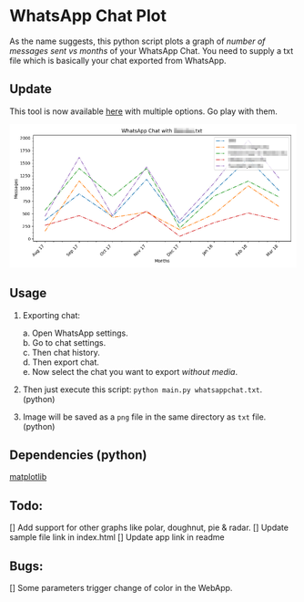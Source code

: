 # WhatsApp Chat Plot
As the name suggests, this python script plots a graph of _number of messages sent vs months_ of your WhatsApp Chat. You need to supply a txt file which is basically your chat exported from WhatsApp.

## Update
This tool is now available [here]() with multiple options. Go play with them.

![Example plot](https://github.com/vishal-wadhwa/WhatsApp-Chat-Plot/blob/master/whatsapp_chat.png)

## Usage 
1. Exporting chat: 

    a. Open WhatsApp settings.  
    b. Go to chat settings.  
    c. Then chat history.  
    d. Then export chat.  
    e. Now select the chat you want to export _without media_.

2. Then just execute this script: `python main.py whatsappchat.txt`. (python)

3. Image will be saved as a `png` file in the same directory as `txt` file. (python)

## Dependencies (python)
[matplotlib](https://matplotlib.org/)

## Todo:
[] Add support for other graphs like polar, doughnut, pie & radar.
[] Update sample file link in index.html
[] Update app link in readme

## Bugs:
[] Some parameters trigger change of color in the WebApp.
